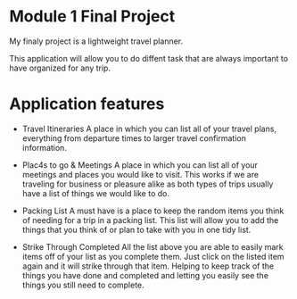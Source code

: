 # Module 1 Final Project

My finaly project is a lightweight travel planner.

This application will allow you to do diffent task that are always important to have organized for any trip.

# Application features

- Travel Itineraries
    A place in which you can list all of your travel plans, everything from departure times to larger travel confirmation information.

- Plac4s to go & Meetings
    A place in which you can list all of your meetings and places you would like to visit. This works if we are traveling for business or pleasure alike as both types of trips usually have a list of things we would like to do.

- Packing List
    A must have is a place to keep the random items you think of needing for a trip in a packing list. This list will allow you to add the things that you think of or plan to take with you in one tidy list.

- Strike Through Completed
    All the list above you are able to easily mark items off of your list as you complete them. Just click on the listed item again and it will strike through that item. Helping to keep track of the things you have done and completed and letting you easily see the things you still need to complete.